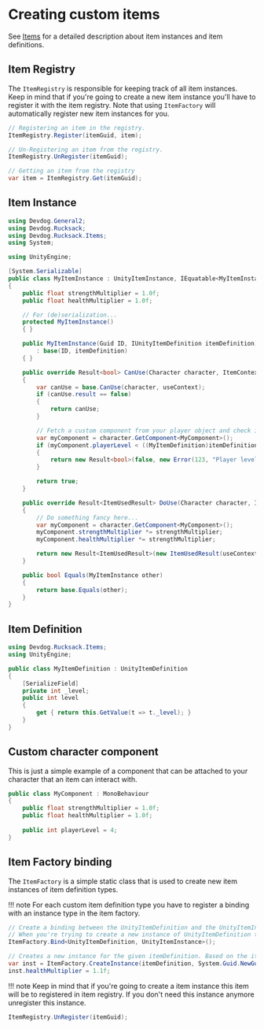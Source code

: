 # Creating custom items

See [Items](Items.md) for a detailed description about item instances and item definitions.

## Item Registry

The `ItemRegistry` is responsible for keeping track of all item instances.
Keep in mind that if you're going to create a new item instance you'll have to register it with the item registry.
Note that using `ItemFactory` will automatically register new item instances for you.

```csharp
// Registering an item in the registry.
ItemRegistry.Register(itemGuid, item);

// Un-Registering an item from the registry.
ItemRegistry.UnRegister(itemGuid);

// Getting an item from the registry
var item = ItemRegistry.Get(itemGuid);
```

## Item Instance

```csharp
using Devdog.General2;
using Devdog.Rucksack;
using Devdog.Rucksack.Items;
using System;

using UnityEngine;

[System.Serializable]
public class MyItemInstance : UnityItemInstance, IEquatable<MyItemInstance>
{
	public float strengthMultiplier = 1.0f;
	public float healthMultiplier = 1.0f;

	// For (de)serialization...
	protected MyItemInstance()
	{ }

	public MyItemInstance(Guid ID, IUnityItemDefinition itemDefinition)
		: base(ID, itemDefinition)
	{ }

	public override Result<bool> CanUse(Character character, ItemContext useContext)
	{
		var canUse = base.CanUse(character, useContext);
		if (canUse.result == false)
		{
			return canUse;
		}

		// Fetch a custom component from your player object and check its level.
		var myComponent = character.GetComponent<MyComponent>();
		if (myComponent.playerLevel < ((MyItemDefinition)itemDefinition).level)
		{
			return new Result<bool>(false, new Error(123, "Player level is too low"));
		}

		return true;
	}

	public override Result<ItemUsedResult> DoUse(Character character, ItemContext useContext)
	{
		// Do something fancy here...
		var myComponent = character.GetComponent<MyComponent>();
		myComponent.strengthMultiplier *= strengthMultiplier;
		myComponent.healthMultiplier *= strengthMultiplier;

		return new Result<ItemUsedResult>(new ItemUsedResult(useContext.useAmount, false, 0f));
	}

	public bool Equals(MyItemInstance other)
	{
		return base.Equals(other);
	}
}
```

## Item Definition

```csharp
using Devdog.Rucksack.Items;
using UnityEngine;

public class MyItemDefinition : UnityItemDefinition
{
	[SerializeField]
	private int _level;
	public int level
	{
		get { return this.GetValue(t => t._level); }
	}
}
```

## Custom character component

This is just a simple example of a component that can be attached to your character that an item can interact with.

```csharp
public class MyComponent : MonoBehaviour
{
	public float strengthMultiplier = 1.0f;
	public float healthMultiplier = 1.0f;
	
	public int playerLevel = 4;
}
```

## Item Factory binding

The `ItemFactory` is a simple static class that is used to create new item instances of item definition types.

!!! note
	For each custom item definition type you have to register a binding with an instance type in the item factory.

```csharp
// Create a binding between the UnityItemDefinition and the UnityItemInstance.
// When you're trying to create a new instance of UnityItemDefinition this will ensure a new instance of UnityItemInstance will be returned.
ItemFactory.Bind<UnityItemDefinition, UnityItemInstance>();

// Creates a new instance for the given itemDefinition. Based on the itemDefinition type and the set bindings a new instance will be returned.
var inst = ItemFactory.CreateInstance(itemDefinition, System.Guid.NewGuid()) as MyItemInstance;
inst.healthMultiplier = 1.1f;
```
!!! note
Keep in mind that if you're going to create a item instance this item will be to registered in item registry. If you don't need this instance anymore unregister this instance.

```csharp
ItemRegistry.UnRegister(itemGuid);
```
